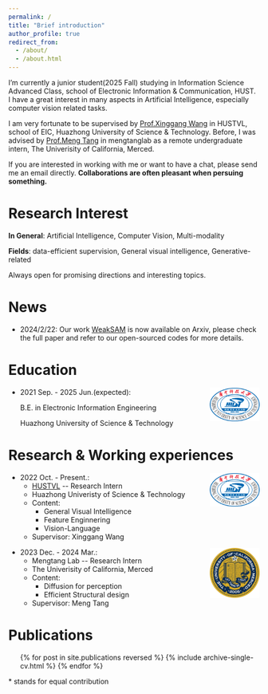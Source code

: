 ```yaml
---
permalink: /
title: "Brief introduction"
author_profile: true
redirect_from: 
  - /about/
  - /about.html
---
```


I’m currently a junior student(2025 Fall) studying in Information Science Advanced Class, school
of Electronic Information & Communication, HUST. I have a great interest in many aspects in Artificial Intelligence, especially computer vision related tasks.

<!-- Now I am doing a summer internship in VLLab, UCMerced, supervised by Prof Ming-Hsuan Yang, also working closely with Dr Lu Qi.  -->
I am very fortunate to be supervised by [Prof.Xinggang Wang](https://xwcv.github.io/) in HUSTVL, school of EIC, Huazhong University of Science & Technology. Before, I was advised by [Prof.Meng Tang](mengtang.org) in mengtanglab as a remote undergraduate intern, The Univerisity of California, Merced.

If you are interested in working with me or want to have a chat, please send me an email directly. __Collaborations are often pleasant when persuing something.__

Research Interest
======

__In General__: Artificial Intelligence, Computer Vision, Multi-modality

__Fields__: data-efficient supervision, General visual intelligence, Generative-related

Always open for promising directions and interesting topics.

News
======
- 2024/2/22: Our work [WeakSAM](https://arxiv.org/abs/2402.14812) is now available on Arxiv, please check the full paper and refer to our open-sourced codes for more details.

Education
======
<!-- * Ph.D in Version Control Theory, GitHub University, 2018 (expected)
* M.S. in Jekyll, GitHub University, 2014 -->
<img align="right" src="../images/HUST.png" width = "100" height = "67" alt="HUST"/>

* 2021 Sep. - 2025 Jun.(expected):

  B.E. in Electronic Information Engineering

  Huazhong University of Science & Technology

Research & Working experiences
======
<!-- <img align="right" src="../images/Merced.webp" width = "100" height = "100" alt="UCMerced"/>
<img align="right" src="../images/google1.png" width = "100" height = "100" alt="google"/>


* 2024 May. - Present.: 
  * UCMerced VLLab -- Summer Intern
  * Google Research -- Research Assistance(remote)
  * Content: 
    * General Visual Intelligence
    * Feature Enginnering.
  * Supervisor: Ming-Hsuan Yang -->

<img align="right" src="../images/HUST.png" width = "100" height = "67" alt="HUST"/>

* 2022 Oct. - Present.: 
  * [HUSTVL](https://github.com/hustvl) -- Research Intern
  * Huazhong Univeristy of Science & Technology
  * Content: 
    * General Visual Intelligence
    * Feature Enginnering
    * Vision-Language
  * Supervisor: Xinggang Wang

<img align="right" src="../images/Merced.webp" width = "100" height = "100" alt="UCMerced"/>

* 2023 Dec. - 2024 Mar.:
  * Mengtang Lab -- Research Intern
  * The Univerisity of California, Merced
  * Content: 
    * Diffusion for perception
    * Efficient Structural design
  * Supervisor: Meng Tang
  


Publications
======
  <ul>{% for post in site.publications reversed %}
    {% include archive-single-cv.html %}
  {% endfor %}</ul>

  \* stands for equal contribution